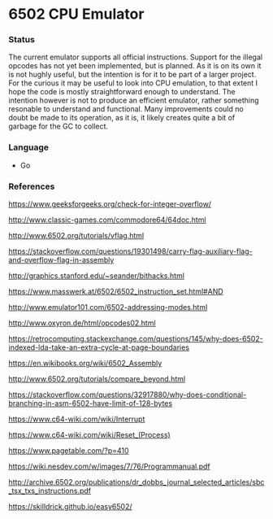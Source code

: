 # 6502 CPU Emulator

### Status

The current emulator supports all official instructions. Support for the illegal opcodes has not yet been implemented, but is planned. 
As it is on its own it is not hughly useful, but the intention is for it to be part of a larger project. 
For the curious it may be useful to look into CPU emulation, to that extent I hope the code is mostly straightforward enough to understand. 
The intention however is not to produce an efficient emulator, rather something resonable to understand and functional. 
Many improvements could no doubt be made to its operation, as it is, it likely creates quite a bit of garbage for the GC to collect.

### Language

 - Go

### References

https://www.geeksforgeeks.org/check-for-integer-overflow/

http://www.classic-games.com/commodore64/64doc.html

http://www.6502.org/tutorials/vflag.html

https://stackoverflow.com/questions/19301498/carry-flag-auxiliary-flag-and-overflow-flag-in-assembly

http://graphics.stanford.edu/~seander/bithacks.html

https://www.masswerk.at/6502/6502_instruction_set.html#AND

http://www.emulator101.com/6502-addressing-modes.html

http://www.oxyron.de/html/opcodes02.html

https://retrocomputing.stackexchange.com/questions/145/why-does-6502-indexed-lda-take-an-extra-cycle-at-page-boundaries

https://en.wikibooks.org/wiki/6502_Assembly

http://www.6502.org/tutorials/compare_beyond.html

https://stackoverflow.com/questions/32917880/why-does-conditional-branching-in-asm-6502-have-limit-of-128-bytes

https://www.c64-wiki.com/wiki/Interrupt

https://www.c64-wiki.com/wiki/Reset_(Process)

https://www.pagetable.com/?p=410

https://wiki.nesdev.com/w/images/7/76/Programmanual.pdf

http://archive.6502.org/publications/dr_dobbs_journal_selected_articles/sbc_tsx_txs_instructions.pdf

https://skilldrick.github.io/easy6502/

